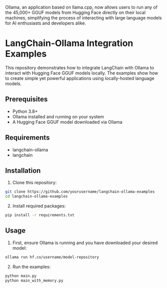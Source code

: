 Ollama, an application based on llama.cpp, now allows users to run any of the 45,000+ GGUF models from Hugging Face directly on their local machines, simplifying the process of interacting with large language models for AI enthusiasts and developers alike.

# LangChain-Ollama Integration Examples

This repository demonstrates how to integrate LangChain with Ollama to interact with Hugging Face GGUF models locally. The examples show how to create simple yet powerful applications using locally-hosted language models.

## Prerequisites

- Python 3.8+
- Ollama installed and running on your system
- A Hugging Face GGUF model downloaded via Ollama

## Requirements

- langchain-ollama
- langchain

## Installation

1. Clone this repository:
```bash
git clone https://github.com/yourusername/langchain-ollama-examples
cd langchain-ollama-examples
```
2. Install required packages:
```bash
pip install -r requirements.txt
```
## Usage

1. First, ensure Ollama is running and you have downloaded your desired model:

```bash
ollama run hf.co/username/model-repository
```

2. Run the examples:

```bash
python main.py
python main_with_memory.py
```
